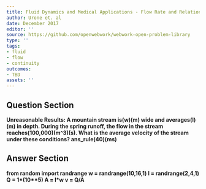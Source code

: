 ```yaml
---
title: Fluid Dynamics and Medical Applications - Flow Rate and Relation to Velocity
author: Urone et. al
date: December 2017
editor: ''
source: https://github.com/openwebwork/webwork-open-problem-library
type: ''
tags:
- fluid
- flow
- continuity
outcomes:
- TBD
assets: ''
---
```


## Question Section 

<b>
Unreasonable Results: A mountain stream is(w)(m) wide and averages(l)(m) in depth. During the spring runoff, the flow in the stream reaches(100,000)(m^3)(s). 
What is the average velocity of the stream under these conditions?
ans_rule(40)(ms)



## Answer Section

from random import randrange
w = randrange(10,16,1)
l = randrange(2,4,1)
Q = 1*(10**5)
A = l*w
v = Q/A